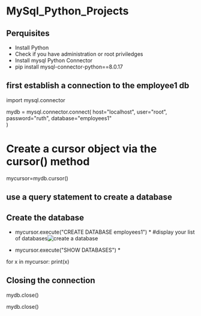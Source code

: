 
# MySql_Python_Projects
## Perquisites
* Install Python 
* Check if you have administration or root priviledges
* Install mysql Python Connector
* pip install mysql-connector-python==8.0.17


## first establish a connection to the employee1 db
import mysql.connector

mydb = mysql.connector.connect(
  host="localhost",
  user="root",
  password="ruth",
  database="employees1"  
)

# Create a cursor object via the cursor() method
mycursor=mydb.cursor()


## use a query statement to create a database
## Create the database
* mycursor.execute("CREATE DATABASE employees1") *
#display your list of databases![create a database](https://user-images.githubusercontent.com/17750481/111886899-6bda1280-89e2-11eb-895c-f7aa50d18044.JPG)

* mycursor.execute("SHOW DATABASES") *

for x in mycursor:
  print(x)

## Closing the connection
mydb.close()

mydb.close()
